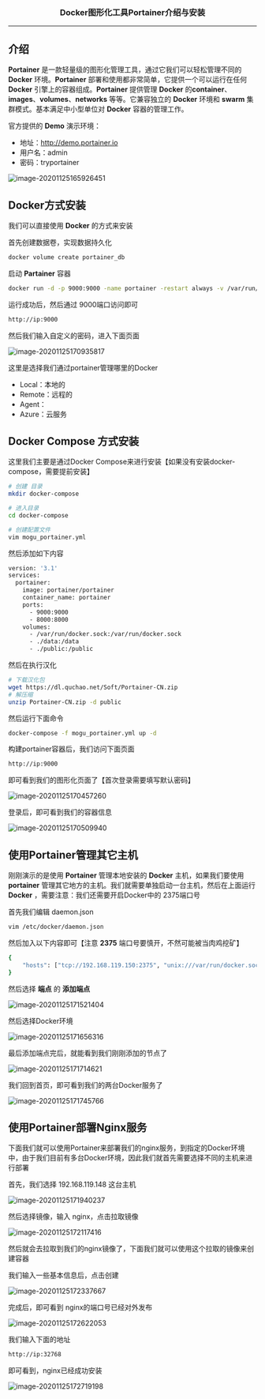 ### <center>Docker图形化工具Portainer介绍与安装
***
## 介绍

**Portainer** 是一款轻量级的图形化管理工具，通过它我们可以轻松管理不同的 **Docker** 环境。**Portainer** 部署和使用都非常简单，它提供一个可以运行在任何 **Docker** 引擎上的容器组成。**Portainer** 提供管理 **Docker** 的**container**、**images**、**volumes**、**networks** 等等。它兼容独立的 **Docker** 环境和 **swarm** 集群模式。基本满足中小型单位对 **Docker** 容器的管理工作。

官方提供的 **Demo** 演示环境：

- 地址：http://demo.portainer.io
- 用户名：admin
- 密码：tryportainer

![image-20201125165926451](https://cdn.losey.top/blog/image-20201125165926451.png)

## Docker方式安装

我们可以直接使用 **Docker** 的方式来安装

首先创建数据卷，实现数据持久化

```bash
docker volume create portainer_db
```

启动 **Partainer** 容器

```bash
docker run -d -p 9000:9000 -name portainer -restart always -v /var/run/docker/sock:/var/run/docker.sock -v portainer_db:/data portainer/portainer
```

运行成功后，然后通过 9000端口访问即可

```bash
http://ip:9000
```

然后我们输入自定义的密码，进入下面页面

![image-20201125170935817](https://cdn.losey.top/blog/image-20201125170935817.png)

这里是选择我们通过portainer管理哪里的Docker

- Local：本地的
- Remote：远程的
- Agent：
- Azure：云服务

## Docker Compose 方式安装

这里我们主要是通过Docker Compose来进行安装【如果没有安装docker-compose，需要提前安装】

```bash
# 创建 目录
mkdir docker-compose

# 进入目录
cd docker-compose

# 创建配置文件
vim mogu_portainer.yml
```

然后添加如下内容

```bash
version: '3.1'
services:
  portainer:
    image: portainer/portainer
    container_name: portainer
    ports:
      - 9000:9000
      - 8000:8000
    volumes:
      - /var/run/docker.sock:/var/run/docker.sock
      - ./data:/data
      - ./public:/public
```

然后在执行汉化

```bash
# 下载汉化包
wget https://dl.quchao.net/Soft/Portainer-CN.zip
# 解压缩
unzip Portainer-CN.zip -d public
```

然后运行下面命令

```bash
docker-compose -f mogu_portainer.yml up -d
```

构建portainer容器后，我们访问下面页面

```bash
http://ip:9000
```

即可看到我们的图形化页面了【首次登录需要填写默认密码】

![image-20201125170457260](https://cdn.losey.top/blog/image-20201125170457260.png)

登录后，即可看到我们的容器信息

![image-20201125170509940](https://cdn.losey.top/blog/image-20201125170509940.png)



## 使用Portainer管理其它主机

刚刚演示的是使用 **Portainer** 管理本地安装的 **Docker** 主机，如果我们要使用 **portainer** 管理其它地方的主机。我们就需要单独启动一台主机，然后在上面运行 **Docker** ，需要注意：我们还需要开启Docker中的 2375端口号

首先我们编辑 daemon.json

```bash
vim /etc/docker/daemon.json
```

然后加入以下内容即可【注意 **2375** 端口号要慎开，不然可能被当肉鸡挖矿】

```bash
{
	"hosts": ["tcp://192.168.119.150:2375", "unix:///var/run/docker.sock"]
}
```

然后选择 **端点** 的 **添加端点**

![image-20201125171521404](https://cdn.losey.top/blog/image-20201125171521404.png)

然后选择Docker环境

![image-20201125171656316](https://cdn.losey.top/blog/image-20201125171656316.png)

最后添加端点完后，就能看到我们刚刚添加的节点了

![image-20201125171714621](https://cdn.losey.top/blog/image-20201125171714621.png)

我们回到首页，即可看到我们的两台Docker服务了

![image-20201125171745766](https://cdn.losey.top/blog/image-20201125171745766.png)



## 使用Portainer部署Nginx服务

下面我们就可以使用Portainer来部署我们的nginx服务，到指定的Docker环境中，由于我们目前有多台Docker环境，因此我们就首先需要选择不同的主机来进行部署

首先，我们选择 192.168.119.148 这台主机

![image-20201125171940237](https://cdn.losey.top/blog/image-20201125171940237.png)

然后选择镜像，输入 nginx，点击拉取镜像

![image-20201125172117416](https://cdn.losey.top/blog/image-20201125172117416.png)

然后就会去拉取到我们的nginx镜像了，下面我们就可以使用这个拉取的镜像来创建容器

我们输入一些基本信息后，点击创建

![image-20201125172337667](https://cdn.losey.top/blog/image-20201125172337667.png)

完成后，即可看到 nginx的端口号已经对外发布

![image-20201125172622053](https://cdn.losey.top/blog/image-20201125172622053.png)

我们输入下面的地址

```bash
http://ip:32768
```

即可看到，nginx已经成功安装

![image-20201125172719198](https://cdn.losey.top/blog/image-20201125172719198.png)
